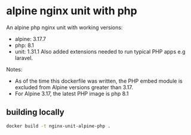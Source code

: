 # alpine nginx unit with php

An alpine php nginx unit with working versions:
 - alpine: 3.17.7
 - php: 8.1
 - unit: 1.31.1 
Also added extensions needed to run typical PHP apps e.g laravel.

Notes:
 - As of the time this dockerfile was written, the PHP embed module is excluded from Alpine versions greater than 3.17.
 - For Alpine 3.17, the latest PHP image is php 8.1

## building locally

```sh
docker build -t nginx-unit-alpine-php .
```

